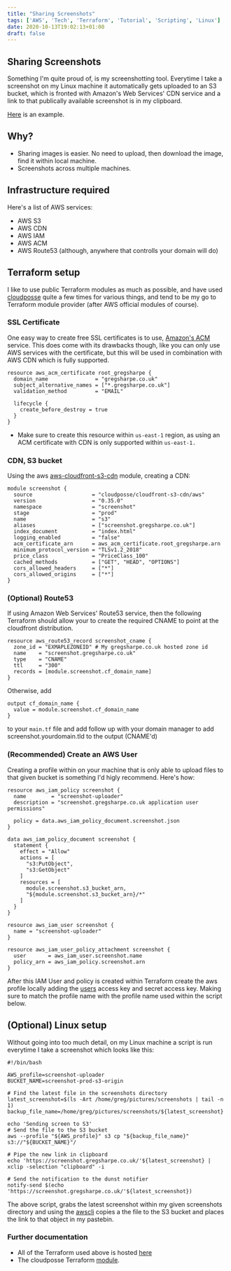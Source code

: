 ```yaml
---
title: "Sharing Screenshots"
tags: ['AWS', 'Tech', 'Terraform', 'Tutorial', 'Scripting', 'Linux']
date: 2020-10-13T19:02:13+01:00
draft: false
---
```


## Sharing Screenshots

Something I'm quite proud of, is my screenshotting tool. Everytime I take a screenshot on my Linux machine it automatically gets uploaded to an S3 bucket, which is fronted with Amazon's Web Services' CDN service and a link to that publically available screenshot is in my clipboard.

[Here](https://screenshot.gregsharpe.co.uk/2020-10-13_19-14-32_screenshot.png) is an example.

## Why?

* Sharing images is easier. No need to upload, then download the image, find it within local machine.
* Screenshots across multiple machines.

## Infrastructure required

Here's a list of AWS services:

* AWS S3
* AWS CDN
* AWS IAM
* AWS ACM
* AWS Route53 (although, anywhere that controlls your domain will do)

## Terraform setup

I like to use public Terraform modules as much as possible, and have used [cloudposse](https://github.com/cloudposse) quite a few times for various things, and tend to be my go to Terraform module provider (after AWS official modules of course).

### SSL Certificate

One easy way to create free SSL certificates is to use, [Amazon's ACM](https://aws.amazon.com/certificate-manager/) service. This does come with its drawbacks though, like you can only use AWS services with the certificate, but this will be used in combination with AWS CDN which is fully supported.

```
resource aws_acm_certificate root_gregsharpe {
  domain_name               = "gregsharpe.co.uk"
  subject_alternative_names = ["*.gregsharpe.co.uk"]
  validation_method         = "EMAIL"

  lifecycle {
    create_before_destroy = true
  }
}
```

* Make sure to create this resource within `us-east-1` region, as using an ACM certificate with CDN is only supported within `us-east-1.`

### CDN, S3 bucket

Using the aws [aws-cloudfront-s3-cdn](https://github.com/cloudposse/terraform-aws-cloudfront-s3-cdn) module, creating a CDN:

```
module screenshot {
  source                   = "cloudposse/cloudfront-s3-cdn/aws"
  version                  = "0.35.0"
  namespace                = "screenshot"
  stage                    = "prod"
  name                     = "s3"
  aliases                  = ["screenshot.gregsharpe.co.uk"]
  index_document           = "index.html"
  logging_enabled          = "false"
  acm_certificate_arn      = aws_acm_certificate.root_gregsharpe.arn
  minimum_protocol_version = "TLSv1.2_2018"
  price_class              = "PriceClass_100"
  cached_methods           = ["GET", "HEAD", "OPTIONS"]
  cors_allowed_headers     = ["*"]
  cors_allowed_origins     = ["*"]
}

```

### (Optional) Route53

If using Amazon Web Services' Route53 service, then the following Terraform should allow your to create the required CNAME to point at the cloudfront distribution.

```
resource aws_route53_record screenshot_cname {
  zone_id = "EXMAPLEZONEID" # My gregsharpe.co.uk hosted zone id
  name    = "screenshot.gregsharpe.co.uk"
  type    = "CNAME"
  ttl     = "300"
  records = [module.screenshot.cf_domain_name]
}
```

Otherwise, add
```
output cf_domain_name {
  value = module.screenshot.cf_domain_name
}
```

to your `main.tf` file and add follow up with your domain manager to add screenshot.yourdomain.tld to the output (CNAME'd)

### (Recommended) Create an AWS User

Creating a profile within on your machine that is only able to upload files to that given bucket is something I'd higly recommend. Here's how:

```
resource aws_iam_policy screenshot {
  name        = "screenshot-uploader"
  description = "screenshot.gregsharpe.co.uk application user permissions"

  policy = data.aws_iam_policy_document.screenshot.json
}

data aws_iam_policy_document screenshot {
  statement {
    effect = "Allow"
    actions = [
      "s3:PutObject",
      "s3:GetObject"
    ]
    resources = [
      module.screenshot.s3_bucket_arn,
      "${module.screenshot.s3_bucket_arn}/*"
    ]
  }
}

resource aws_iam_user screenshot {
  name = "screenshot-uploader"
}

resource aws_iam_user_policy_attachment screenshot {
  user       = aws_iam_user.screenshot.name
  policy_arn = aws_iam_policy.screenshot.arn
}
```

After this IAM User and policy is created within Terraform create the aws profile locally adding the [users](https://docs.aws.amazon.com/IAM/latest/UserGuide/id_credentials_access-keys.html) access key and secret access key. Making sure to match the profile name with the profile name used within the script below.

## (Optional) Linux setup

Without going into too much detail, on my Linux machine a script is run everytime I take a screenshot which looks like this:

```
#!/bin/bash

AWS_profile=screenshot-uploader
BUCKET_NAME=screenshot-prod-s3-origin

# Find the latest file in the screenshots directory
latest_screenshot=$(ls -Art /home/greg/pictures/screenshots | tail -n 1)
backup_file_name=/home/greg/pictures/screenshots/${latest_screenshot}

echo 'Sending screen to S3'
# Send the file to the S3 bucket
aws --profile "${AWS_profile}" s3 cp "${backup_file_name}" s3://"${BUCKET_NAME}"/

# Pipe the new link in clipboard
echo 'https://screenshot.gregsharpe.co.uk/'${latest_screenshot} | xclip -selection "clipboard" -i

# Send the notification to the dunst notifier
notify-send $(echo 'https://screenshot.gregsharpe.co.uk/'${latest_screenshot})
```

The above script, grabs the latest screenshot within my given screenshots directory and using the [awscli](https://aws.amazon.com/cli/) copies a the file to the S3 bucket and places the link to that object in my pastebin.

### Further documentation

* All of the Terraform used above is hosted [here](https://github.com/gregsharpe-infra/screenshot)
* The cloudposse Terraform [module](https://github.com/cloudposse/terraform-aws-cloudfront-s3-cdn).

